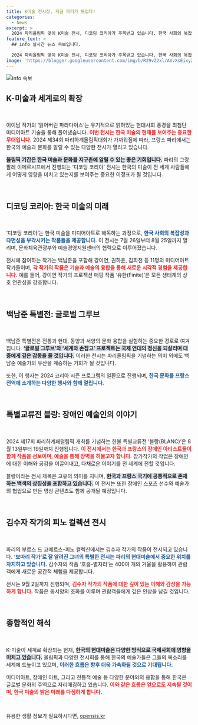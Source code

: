 ```yaml
---
title: K미술 전시장, 지금 파리가 뜨겁다!
categories:
  - News
excerpt: >
  2024 파리올림픽 맞이 K미술 전시, 디코딩 코리아가 주목받고 있습니다. 한국 사회의 복잡성을 미디어아트로 풀어낸 이 전시는 세계인의 관심을 사로잡을 특별한 경험을 선사합니다.
feature_text: >
  ## info 실시간 뉴스 속보입니다.

  2024 파리올림픽 맞이 K미술 전시, 디코딩 코리아가 주목받고 있습니다. 한국 사회의 복잡성을 미디어아트로 풀어낸 이 전시는 세계인의 관심을 사로잡을 특별한 경험을 선사합니다.
image: 'https://blogger.googleusercontent.com/img/b/R29vZ2xl/AVvXsEixyZcFfHzMRdzZMjFBmAUKJYCLCGyLL1o632UiGVXcaFdKo_bkvkuCioo0uUKlGfBVcT3P84aROyZIXSBEx3Aw5nCQ3pTgDom1WDC4m8eifvWiAmWEEVb4x6G_l8C0QH225ldMjyaFvpxGEBGNO37VmDTDMHGhJPq73UglMfDca1-0aw/s1600/blogspot.png'
---
```


<p><img src="https://blogger.googleusercontent.com/img/b/R29vZ2xl/AVvXsEixyZcFfHzMRdzZMjFBmAUKJYCLCGyLL1o632UiGVXcaFdKo_bkvkuCioo0uUKlGfBVcT3P84aROyZIXSBEx3Aw5nCQ3pTgDom1WDC4m8eifvWiAmWEEVb4x6G_l8C0QH225ldMjyaFvpxGEBGNO37VmDTDMHGhJPq73UglMfDca1-0aw/s1600/blogspot.png" alt="info 속보" /></p>

<h2 data-ke-size="size26">K-미술과 세계로의 확장</h2>

<p data-ke-size="size16">&nbsp;</p>

<p>이이남 작가의 ‘잃어버린 파라다이스’는 유기적으로 얽혀있는 현대사회 풍경을 최첨단 미디어아트 기술을 통해 풀어냈습니다. <b><span style="color: #ee2323;">이번 전시는 한국 미술의 현재를 보여주는 중요한 무대입니다.</span></b> 2024 제34회 파리하계올림픽대회가 가까워짐에 따라, 프랑스 파리에서는 한국의 예술과 문화를 알릴 수 있는 다양한 전시가 열리고 있습니다. </p>

<p><b><span style="background-color: #21538527;">올림픽 기간은 한국 미술과 문화를 지구촌에 알릴 수 있는 좋은 기회입니다.</span></b> 파리의 그랑팔레 이메르시프에서 진행되는 ‘디코딩 코리아’ 전시는 한국의 미술이 전 세계 사람들에게 어떻게 영향을 미치고 있는지를 보여주는 중요한 이정표가 될 것입니다. </p>

<p data-ke-size="size16">&nbsp;</p>

<h2 data-ke-size="size26">디코딩 코리아: 한국 미술의 미래</h2>

<p data-ke-size="size16">&nbsp;</p>

<p>‘디코딩 코리아’는 한국 미술을 미디어아트로 해독하는 과정으로, <b><span style="color: #1a5490;">한국 사회의 복잡성과 다면성을 부각시키는 작품들을 제공합니다.</span></b> 이 전시는 7월 26일부터 8월 25일까지 열리며, 문화체육관광부와 예술경영지원센터의 협력으로 이루어졌습니다. </p>

<p>전시에 참여하는 작가는 백남준을 포함해 강이연, 권하윤, 김희천 등 11명의 미디어아트 작가들이며, <b><span style="color: #ee2323;">각 작가의 작품은 기술과 예술의 융합을 통해 새로운 시각적 경험을 제공합니다.</span></b> 예를 들어, 강이연 작가의 프로젝션 매핑 작품 ‘유한(Finite)’은 모든 생태계의 상호 연관성을 강조합니다. </p>

<p data-ke-size="size16">&nbsp;</p>

<h2 data-ke-size="size26">백남준 특별전: 글로벌 그루브</h2>

<p data-ke-size="size16">&nbsp;</p>

<p>백남준 특별전은 전통과 현대, 동양과 서양의 문화 융합을 실험하는 중요한 경로로 여겨집니다. <b><span style="background-color: #21538527;">‘글로벌 그루브’와 ‘세계와 손잡고’ 프로젝트는 국제 연대의 정신을 되살리며 대중에게 깊은 감동을 줄 것입니다.</span></b> 이러한 전시는 파리올림픽을 기념하는 의미 외에도 백남준 예술가의 유산을 계승하는 기회가 될 것입니다.</p>

<p>또한, 이 행사는 2024 코리아 시즌 프로그램의 일환으로 진행되며, <b><span style="color: #1a5490;">한국 문화를 프랑스 전역에 소개하는 다양한 행사와 함께 열립니다.</span></b> </p>

<p data-ke-size="size16">&nbsp;</p>

<h2 data-ke-size="size26">특별교류전 블랑: 장애인 예술인의 이야기</h2>

<p data-ke-size="size16">&nbsp;</p>

<p>2024 제17회 파리하계패럴림픽 개최를 기념하는 한불 특별교류전 ‘블랑(BLANC)’은 8월 13일부터 19일까지 진행됩니다. <b><span style="color: #ee2323;">이 전시에서는 한국과 프랑스의 장애인 아티스트들이 함께 작품을 선보이며, 예술을 통해 장벽을 허물고자 합니다.</span></b> 참가작가의 작업은 장애인에 대한 이해와 공감을 이끌어내고, 다채로운 이야기를 전 세계에 전할 것입니다. </p>

<p>블랑이라는 전시 제목은 고유의 의미를 지니며, <b><span style="background-color: #21538527;">한국과 프랑스 국기에 공통적으로 존재하는 백색의 상징성을 포함하고 있습니다.</span></b> 이 전시는 또한 장애인 스포츠 선수와 예술가의 협업으로 만든 영상 콘텐츠도 함께 공개될 예정입니다. </p>

<p data-ke-size="size16">&nbsp;</p>

<h2 data-ke-size="size26">김수자 작가의 피노 컬렉션 전시</h2>

<p data-ke-size="size16">&nbsp;</p>

<p>파리의 부르스 드 코메르스-피노 컬렉션에서는 김수자 작가의 작품이 전시되고 있습니다. <b><span style="color: #1a5490;"> ‘보따리 작가’로 잘 알려진 그녀의 특별한 전시는 파리의 현대미술에서 중요한 위치를 차지하고 있습니다.</span></b> 김수자의 작품 ‘호흡-별자리’는 400여 개의 거울을 활용하여 관람객에게 새로운 공간적 체험을 제공합니다.</p>

<p>전시는 9월 2일까지 진행되며, <b><span style="color: #ee2323;">김수자 작가의 작품에 대한 깊이 있는 이해와 감상을 가능하게 합니다.</span></b> 작품은 동서양의 조화를 이루며 관람객들에게 깊은 인상을 남길 것입니다. </p>

<p data-ke-size="size16">&nbsp;</p>

<h2 data-ke-size="size26">종합적인 해석</h2>

<p data-ke-size="size16">&nbsp;</p>

<p>K-미술이 세계로 확장되는 현재, <b><span style="background-color: #21538527;">한국의 현대미술은 다양한 방식으로 국제사회에 영향을 미치고 있습니다.</span></b> 올림픽과 다양한 전시회를 통해 한국의 예술가들은 그들의 목소리를 세계에 드높이고 있으며, <b><span style="color: #1a5490;">이러한 흐름은 향후 더욱 가속화될 것으로 기대됩니다.</span></b> </p>

<p>미디어아트, 장애인 아트, 그리고 전통적 예술 등 다양한 분야와의 융합을 통해 한국은 글로벌 문화의 주역으로 자리매김하고 있습니다. <b><span style="color: #ee2323;">이와 같은 흐름은 앞으로도 지속될 것이며, 한국 미술의 밝은 미래를 다짐하게 합니다.</span></b> </p>

<p data-ke-size="size16">&nbsp;</p> 
유용한 생활 정보가 필요하시다면, <a href="https://opensis.kr" rel="dofollow">opensis.kr</a>


